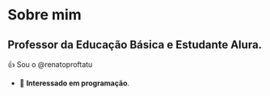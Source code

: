 # Sobre mim
## Professor da Educação Básica e Estudante Alura.
:+1: Sou o @renatoproftatu
- 👀 **Interessado em programação**.

